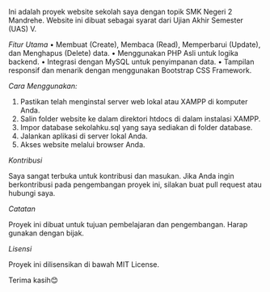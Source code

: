 Ini adalah proyek website sekolah saya dengan topik SMK Negeri 2 Mandrehe. Website ini dibuat sebagai syarat dari Ujian Akhir Semester (UAS) V.

*Fitur Utama*
• Membuat (Create), Membaca (Read), Memperbarui (Update), dan Menghapus (Delete) data.
• Menggunakan PHP Asli untuk logika backend.
• Integrasi dengan MySQL untuk penyimpanan data.
• Tampilan responsif dan menarik dengan menggunakan Bootstrap CSS Framework.

*Cara Menggunakan:*
1. Pastikan telah menginstal server web lokal atau XAMPP di komputer Anda.
2. Salin folder website ke dalam direktori htdocs di dalam instalasi XAMPP.
3. Impor database sekolahku.sql yang saya sediakan di folder database.
4. Jalankan aplikasi di server lokal Anda.
5. Akses website melalui browser Anda.

*Kontribusi*

Saya sangat terbuka untuk kontribusi dan masukan. Jika Anda ingin berkontribusi pada pengembangan proyek ini, silakan buat pull request atau hubungi saya.

*Catatan*

Proyek ini dibuat untuk tujuan pembelajaran dan pengembangan. Harap gunakan dengan bijak.

*Lisensi*

Proyek ini dilisensikan di bawah MIT License.

Terima kasih😊



